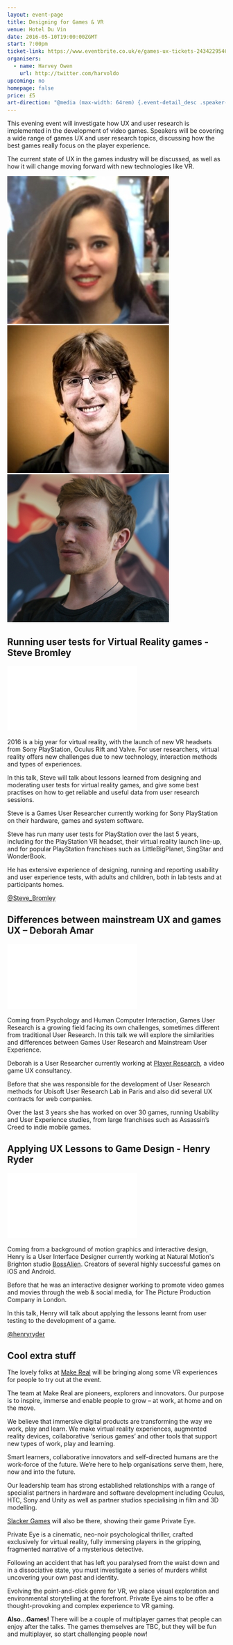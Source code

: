 ```yaml
---
layout: event-page  
title: Designing for Games & VR
venue: Hotel Du Vin
date: 2016-05-10T19:00:00ZGMT
start: 7:00pm
ticket-link: https://www.eventbrite.co.uk/e/games-ux-tickets-24342295461
organisers:
  - name: Harvey Owen
    url: http://twitter.com/harvoldo
upcoming: no
homepage: false
price: £5
art-direction: "@media (max-width: 64rem) {.event-detail_desc .speaker-photo{width: 33.333%;}} @media (min-width: 65rem) {.event-detail_desc .speaker-photo {width: 20%;}} .speaker-photo {margin: 0; padding: 0; border: 0}"
---
```

This evening event will investigate how UX and user research is implemented in the development of video games. Speakers will be covering a wide range of games UX and user research topics, discussing how the best games really focus on the player experience. 

The current state of UX in the games industry will be discussed, as well as how it will change moving forward with new technologies like VR.

<a href="#differences-between-mainstream-ux-and-games-ux--deborah-amar"><img id="deborah-amar" src="../portraits/deborah-amar.jpg" alt="Photo of Deborah Amar" class="speaker-photo"></a><a href="#running-user-tests-for-virtual-reality-games---steve-bromleyhttpstwittercomstevebromley"><img id="steve-bromley" src="../portraits/steve-bromley.jpg" alt="Photo of Steve Bromley" class="speaker-photo"></a><a href="#applying-ux-lessons-to-game-design---henry-ryderhttptwittercomhenryryder"><img id="henry-ryder" src="../portraits/Henry-Ryder.jpg" alt="Photo of Henry Ryder" class="speaker-photo"></a>

## Running user tests for Virtual Reality games - Steve Bromley

<div class="responsive-height-limiter"><div class="embed-container vga"><iframe src="//www.slideshare.net/slideshow/embed_code/key/FDROoDVwYZLE4i" frameborder="0" scrolling="no" allowfullscreen></iframe></div></div>

2016 is a big year for virtual reality, with the launch of new VR headsets from Sony PlayStation, Oculus Rift and Valve.
For user researchers, virtual reality offers new challenges due to new technology, interaction methods and types of experiences.
 
In this talk, Steve will talk about lessons learned from designing and moderating user tests for virtual reality games, and give some best practises on how to get reliable and useful data from user research sessions.
 
Steve is a Games User Researcher currently working for Sony PlayStation on their hardware, games and system software.
 
Steve has run many user tests for PlayStation over the last 5 years, including for the PlayStation VR headset, their virtual reality launch line-up, and for popular PlayStation franchises such as LittleBigPlanet, SingStar and WonderBook.
 
He has extensive experience of designing, running and reporting usability and user experience tests, with adults and children, both in lab tests and at participants homes. 

[@Steve_Bromley](https://twitter.com/Steve_Bromley)

## Differences between mainstream UX and games UX – Deborah Amar

<div class="responsive-height-limiter"><div class="embed-container vga"><iframe src="//www.slideshare.net/slideshow/embed_code/key/uB3dnlheLMDEJ6" frameborder="0" scrolling="no" allowfullscreen></iframe></div></div>

Coming from Psychology and Human Computer Interaction, Games User Research is a growing field facing its own challenges, sometimes different from traditional User Research. In this talk we will explore the similarities and differences between Games User Research and Mainstream User Experience.  

Deborah is a User Researcher currently working at [Player Research](http://http://www.playerresearch.com), a video game UX consultancy. 

Before that she was responsible for the development of User Research methods for Ubisoft User Research Lab in Paris and also did several UX contracts for web companies. 

Over the last 3 years she has worked on over 30 games, running Usability and User Experience studies, from large franchises such as Assassin’s Creed to indie mobile games.

## Applying UX Lessons to Game Design - Henry Ryder

<div class="responsive-height-limiter"><div class="embed-container vga"><iframe src="//www.slideshare.net/slideshow/embed_code/key/lkJVLCTT8rJQGA" frameborder="0" scrolling="no" allowfullscreen></iframe></div></div>

Coming from a background of motion graphics and interactive design, Henry is a User Interface Designer currently working at Natural Motion's Brighton studio [BossAlien](http://bossalien.com). Creators of several highly successful games on iOS and Android.

Before that he was an interactive designer working to promote video games and movies through the web & social media, for The Picture Production Company in London.

In this talk, Henry will talk about applying the lessons learnt from user testing to the development of a game. 

[@henryryder](http://twitter.com/henryryder)

## Cool extra stuff

The lovely folks at [Make Real](http://www.makereal.co.uk/) will be bringing along some VR experiences for people to try out at the event. 

The team at Make Real are pioneers, explorers and innovators. Our purpose is to inspire, immerse and enable people to grow – at work, at home and on the move.

We believe that immersive digital products are transforming the way we work, play and learn. We make virtual reality experiences, augmented reality devices, collaborative ‘serious games’ and other tools that support new types of work, play and learning.

Smart learners, collaborative innovators and self-directed humans are the work-force of the future. We’re here to help organisations serve them, here, now and into the future.

Our leadership team has strong established relationships with a range of specialist partners in hardware and software development including Oculus, HTC, Sony and Unity as well as partner studios specialising in film and 3D modelling.

[Slacker Games](http://www.privateeyevr.com) will also be there, showing their game Private Eye.

Private Eye is a cinematic, neo-noir psychological thriller, crafted exclusively for virtual reality, fully immersing players in the gripping, fragmented narrative of a mysterious detective.

Following an accident that has left you paralysed from the waist down and in a dissociative state, you must investigate a series of murders whilst uncovering your own past and identity.

Evolving the point-and-click genre for VR, we place visual exploration and environmental storytelling at the forefront. Private Eye aims to be offer a thought-provoking and complex experience to VR gaming.

**Also…Games!**
There will be a couple of multiplayer games that people can enjoy after the talks. The games themselves are TBC, but they will be fun and multiplayer, so start challenging people now!

